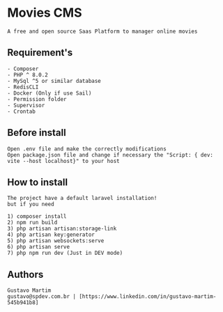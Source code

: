 # Movies CMS
    A free and open source Saas Platform to manager online movies
## Requirement's
    - Composer
    - PHP ^ 8.0.2
    - MySql ^5 or similar database
    - RedisCLI
    - Docker (Only if use Sail)
    - Permission folder
    - Supervisor
    - Crontab

## Before install
    Open .env file and make the correctly modifications
    Open package.json file and change if necessary the "Script: { dev: vite --host localhost}" to your host

## How to install
    The project have a default laravel installation!
    but if you need

    1) composer install
    2) npm run build
    3) php artisan artisan:storage-link
    4) php artisan key:generator
    5) php artisan websockets:serve
    6) php artisan serve
    7) php npm run dev (Just in DEV mode)

## Authors
    Gustavo Martim
    gustavo@spdev.com.br | [https://www.linkedin.com/in/gustavo-martim-545b941b8]
